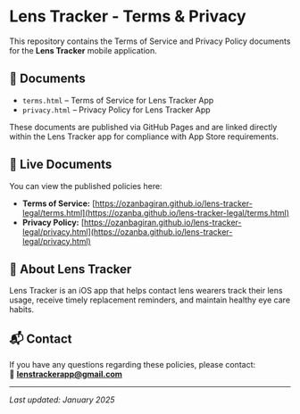 # Lens Tracker - Terms & Privacy

This repository contains the Terms of Service and Privacy Policy documents for the **Lens Tracker** mobile application.

## 📄 Documents

- `terms.html` – Terms of Service for Lens Tracker App
- `privacy.html` – Privacy Policy for Lens Tracker App

These documents are published via GitHub Pages and are linked directly within the Lens Tracker app for compliance with App Store requirements.

## 🔗 Live Documents

You can view the published policies here:  
- **Terms of Service:** [https://ozanbagiran.github.io/lens-tracker-legal/terms.html](https://ozanba.github.io/lens-tracker-legal/terms.html)  
- **Privacy Policy:** [https://ozanbagiran.github.io/lens-tracker-legal/privacy.html](https://ozanba.github.io/lens-tracker-legal/privacy.html)

## 📱 About Lens Tracker

Lens Tracker is an iOS app that helps contact lens wearers track their lens usage, receive timely replacement reminders, and maintain healthy eye care habits.

## 📬 Contact

If you have any questions regarding these policies, please contact:  
📧 **lenstrackerapp@gmail.com**

---
*Last updated: January 2025*
